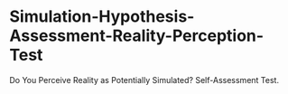 # Simulation-Hypothesis-Assessment-Reality-Perception-Test
Do You Perceive Reality as Potentially Simulated? Self-Assessment Test.
